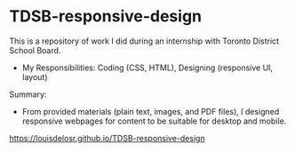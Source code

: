 # TDSB-responsive-design

This is a repository of work I did during an internship with Toronto District School Board.

- My Responsibilities: Coding (CSS, HTML), Designing (responsive UI, layout)

Summary:
- From provided materials (plain text, images, and PDF files), I designed responsive webpages for content to be suitable for desktop and mobile.

https://louisdelosr.github.io/TDSB-responsive-design
